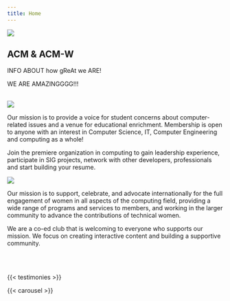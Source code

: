 ```yaml
---
title: Home
---
```

<html>
<main id="home">
<div class="card-deck">
  <div class="card text-white bg-dark">
   <img class="card-img-top" src="/img/logos/ACM&ACMW-logo.png">
    <div class="card-body">
      <h2 class="card-title text-center text-light">ACM & ACM-W</h5>
      <p class="card-text text-center">INFO ABOUT how gReAt we ARE!</p> 
      <p class="card-text text-center"> WE ARE AMAZINGGGG!!!</p>
    </div>
  </div>
</div>

</br>

<div class="card-deck">
  <div class="card text-white bg-dark">
   <img class="card-img-top" src="/img/logos/ACM-logo.png">
    <div class="card-body">
      <p class="card-text">Our mission is to provide a voice for student concerns about computer-related issues and a venue for educational enrichment. Membership is open to anyone with an interest in Computer Science, IT, Computer Engineering and computing as a whole!</p> 
      <p class="card-text"> Join the premiere organization in computing to gain leadership experience, participate in SIG projects, network with other developers, professionals and start building your resume. </p>
    </div>
  </div>
  <div class="card text-white bg-dark">
  <img class="card-img-top" src="/img/logos/ACM-W-logo.png">
    <div class="card-body">
      <p class="card-text">Our mission is to support, celebrate, and advocate internationally for the full engagement of women in all aspects of the computing field, providing a wide range of programs and services to members, and working in the larger community to advance the contributions of technical women.</p>
      <p class="card-text"> We are a co-ed club that is welcoming to everyone who supports our mission. We focus on creating interactive content and building a supportive community.</p>
    </div>
  </div>
</div>
    <br>
    <br>
  </div>
</main>
</html>

{{< testimonies >}}
<br>
<!-- Shortcode for the Social Media Carousel look at `layouts/shortcodes/carousel` -->
{{< carousel >}}

